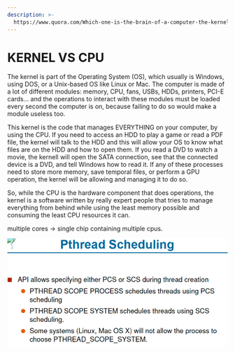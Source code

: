 ```yaml
---
description: >-
  https://www.quora.com/Which-one-is-the-brain-of-a-computer-the-kernel-or-the-CPU-Why
---
```


# KERNEL VS CPU

The kernel is part of the Operating System \(OS\), which usually is Windows, using DOS, or a Unix-based OS like Linux or Mac. The computer is made of a lot of different modules: memory, CPU, fans, USBs, HDDs, printers, PCI-E cards... and the operations to interact with these modules must be loaded every second the computer is on, because failing to do so would make a module useless too.

This kernel is the code that manages EVERYTHING on your computer, by using the CPU. If you need to access an HDD to play a game or read a PDF file, the kernel will talk to the HDD and this will allow your OS to know what files are on the HDD and how to open them. If you read a DVD to watch a movie, the kernell will open the SATA connection, see that the connected device is a DVD, and tell Windows how to read it. If any of these processes need to store more memory, save temporal files, or perform a GPU operation, the kernel will be allowing and managing it to do so.

So, while the CPU is the hardware component that does operations, the kernel is a software written by really expert people that tries to manage everything from behind while using the least memory possible and consuming the least CPU resources it can.



multiple cores -&gt; single chip containing multiple cpus.

![Intel Core i7](../.gitbook/assets/image%20%2869%29.png)



